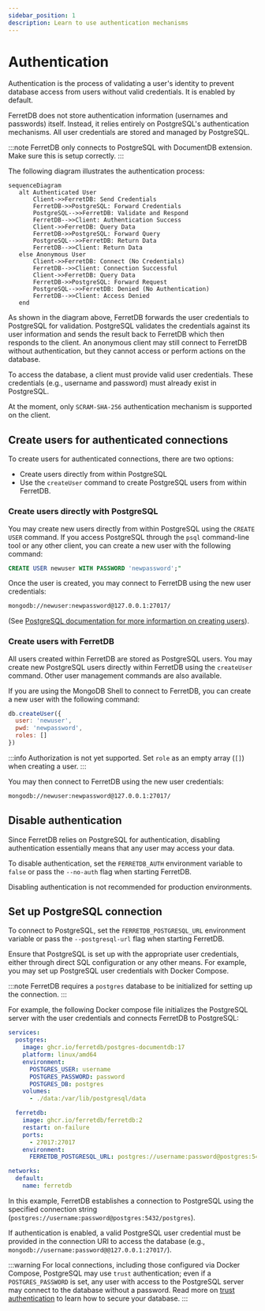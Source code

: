 ```yaml
---
sidebar_position: 1
description: Learn to use authentication mechanisms
---
```


# Authentication

Authentication is the process of validating a user's identity to prevent database access from users without valid credentials.
It is enabled by default.

FerretDB does not store authentication information (usernames and passwords) itself.
Instead, it relies entirely on PostgreSQL's authentication mechanisms.
All user credentials are stored and managed by PostgreSQL.

:::note
FerretDB only connects to PostgreSQL with DocumentDB extension.
Make sure this is setup correctly.
:::

The following diagram illustrates the authentication process:

```mermaid
sequenceDiagram
   alt Authenticated User
       Client->>FerretDB: Send Credentials
       FerretDB->>PostgreSQL: Forward Credentials
       PostgreSQL-->>FerretDB: Validate and Respond
       FerretDB-->>Client: Authentication Success
       Client->>FerretDB: Query Data
       FerretDB->>PostgreSQL: Forward Query
       PostgreSQL-->>FerretDB: Return Data
       FerretDB-->>Client: Return Data
   else Anonymous User
       Client->>FerretDB: Connect (No Credentials)
       FerretDB-->>Client: Connection Successful
       Client->>FerretDB: Query Data
       FerretDB->>PostgreSQL: Forward Request
       PostgreSQL-->>FerretDB: Denied (No Authentication)
       FerretDB-->>Client: Access Denied
   end
```

As shown in the diagram above, FerretDB forwards the user credentials to PostgreSQL for validation.
PostgreSQL validates the credentials against its user information and sends the result back to FerretDB which then responds to the client.
An anonymous client may still connect to FerretDB without authentication, but they cannot access or perform actions on the database.

To access the database, a client must provide valid user credentials.
These credentials (e.g., username and password) must already exist in PostgreSQL.

At the moment, only `SCRAM-SHA-256` authentication mechanism is supported on the client.

## Create users for authenticated connections

To create users for authenticated connections, there are two options:

- Create users directly from within PostgreSQL
- Use the `createUser` command to create PostgreSQL users from within FerretDB.

### Create users directly with PostgreSQL

You may create new users directly from within PostgreSQL using the `CREATE USER` command.
If you access PostgreSQL through the `psql` command-line tool or any other client, you can create a new user with the following command:

```sql
CREATE USER newuser WITH PASSWORD 'newpassword';"
```

Once the user is created, you may connect to FerretDB using the new user credentials:

```sh
mongodb://newuser:newpassword@127.0.0.1:27017/
```

(See [PostgreSQL documentation for more informartion on creating users](https://www.postgresql.org/docs/current/sql-createuser.html)).

### Create users with FerretDB

All users created within FerretDB are stored as PostgreSQL users.
You may create new PostgreSQL users directly within FerretDB using the `createUser` command.
Other user management commands are also available.

If you are using the MongoDB Shell to connect to FerretDB, you can create a new user with the following command:

```js
db.createUser({
  user: 'newuser',
  pwd: 'newpassword',
  roles: []
})
```

:::info
Authorization is not yet supported.
Set `role` as an empty array (`[]`) when creating a user.
:::

You may then connect to FerretDB using the new user credentials:

```sh
mongodb://newuser:newpassword@127.0.0.1:27017/
```

## Disable authentication

Since FerretDB relies on PostgreSQL for authentication, disabling authentication essentially means that any user may access your data.

To disable authentication, set the `FERRETDB_AUTH` environment variable to `false` or pass the `--no-auth` flag when starting FerretDB.

Disabling authentication is not recommended for production environments.

## Set up PostgreSQL connection

To connect to PostgreSQL, set the `FERRETDB_POSTGRESQL_URL` environment variable or pass the `--postgresql-url` flag when starting FerretDB.

Ensure that PostgreSQL is set up with the appropriate user credentials, either through direct SQL configuration or any other means.
For example, you may set up PostgreSQL user credentials with Docker Compose.

:::note
FerretDB requires a `postgres` database to be initialized for setting up the connection.
:::

For example, the following Docker compose file initializes the PostgreSQL server with the user credentials and connects FerretDB to PostgreSQL:

<!-- TODO https://github.com/FerretDB/FerretDB/issues/4726 -->

```yaml
services:
  postgres:
    image: ghcr.io/ferretdb/postgres-documentdb:17
    platform: linux/amd64
    environment:
      POSTGRES_USER: username
      POSTGRES_PASSWORD: password
      POSTGRES_DB: postgres
    volumes:
      - ./data:/var/lib/postgresql/data

  ferretdb:
    image: ghcr.io/ferretdb/ferretdb:2
    restart: on-failure
    ports:
      - 27017:27017
    environment:
      FERRETDB_POSTGRESQL_URL: postgres://username:password@postgres:5432/postgres

networks:
  default:
    name: ferretdb
```

In this example, FerretDB establishes a connection to PostgreSQL using the specified connection string (`postgres://username:password@postgres:5432/postgres`).

If authentication is enabled, a valid PostgreSQL user credential must be provided in the connection URI to access the database (e.g., `mongodb://username:password@@127.0.0.1:27017/`).

:::warning
For local connections, including those configured via Docker Compose, PostgreSQL may use `trust` authentication; even if a `POSTGRES_PASSWORD` is set, any user with access to the PostgreSQL server may connect to the database without a password.
Read more on [trust authentication](https://www.postgresql.org/docs/current/auth-trust.html) to learn how to secure your database.
:::
